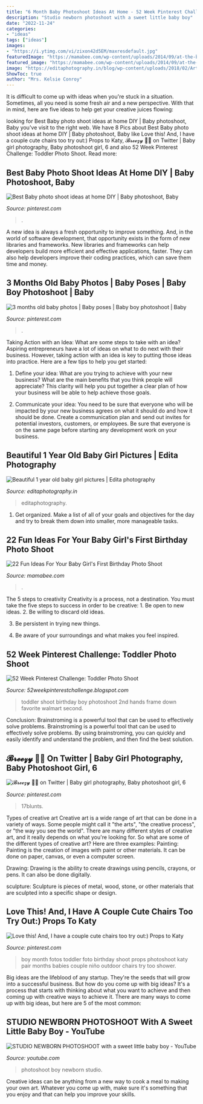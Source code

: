 ```yaml
---
title: "6 Month Baby Photoshoot Ideas At Home - 52 Week Pinterest Challenge: Toddler Photo Shoot"
description: "Studio newborn photoshoot with a sweet little baby boy"
date: "2022-11-24"
categories:
- "ideas"
tags: ["ideas"]
images:
- "https://i.ytimg.com/vi/zixon42d5EM/maxresdefault.jpg"
featuredImage: "https://mamabee.com/wp-content/uploads/2014/09/at-the-beach.jpg"
featured_image: "https://mamabee.com/wp-content/uploads/2014/09/at-the-beach.jpg"
image: "https://editaphotography.in/blog/wp-content/uploads/2018/02/Arti_baby_photo_shoot_105.jpg"
ShowToc: true
author: "Mrs. Kelsie Conroy"
---
```



It is difficult to come up with ideas when you're stuck in a situation. Sometimes, all you need is some fresh air and a new perspective. With that in mind, here are five ideas to help get your creative juices flowing: 

	

		
looking for Best Baby photo shoot ideas at home DIY | Baby photoshoot, Baby you've visit to the right web. We have 8 Pics about Best Baby photo shoot ideas at home DIY | Baby photoshoot, Baby like Love this! And, I have a couple cute chairs too try out:) Props to Katy, 𝓑𝓻𝓮𝓮𝔃𝔂 🏳️‍🌈 on Twitter | Baby girl photography, Baby photoshoot girl, 6 and also 52 Week Pinterest Challenge: Toddler Photo Shoot. Read more:
		
    
## Best Baby Photo Shoot Ideas At Home DIY | Baby Photoshoot, Baby

<img loading=lazy src="https://i.pinimg.com/originals/4a/f9/4b/4af94b9607c783b6b4c445f32a5c6b28.jpg" onerror="this.onerror=null;this.src='https://tse3.mm.bing.net/th?id=OIP.yc7E5_dAucgLRXz8h4jBFgHaJQ&amp;pid=15.1';" alt="Best Baby photo shoot ideas at home DIY | Baby photoshoot, Baby">

_Source: pinterest.com_

>. 

	

A new idea is always a fresh opportunity to improve something. And, in the world of software development, that opportunity exists in the form of new libraries and frameworks. New libraries and frameworks can help developers build more efficient and effective applications, faster. They can also help developers improve their coding practices, which can save them time and money.

    
## 3 Months Old Baby Photos | Baby Poses | Baby Boy Photoshoot | Baby

<img loading=lazy src="https://i.pinimg.com/736x/ec/c0/47/ecc04761a6cbd8b14ce1b8e25c38913b.jpg" onerror="this.onerror=null;this.src='https://tse3.mm.bing.net/th?id=OIP.TUO5RQZB4F5gHtvhoeONrQHaLH&amp;pid=15.1';" alt="3 months old baby photos | Baby poses | Baby boy photoshoot | Baby">

_Source: pinterest.com_

>. 

	

Taking Action with an Idea: What are some steps to take with an idea?
Aspiring entrepreneurs have a lot of ideas on what to do next with their business. However, taking action with an idea is key to putting those ideas into practice. Here are a few tips to help you get started:
1. Define your idea: What are you trying to achieve with your new business? What are the main benefits that you think people will appreciate? This clarity will help you put together a clear plan of how your business will be able to help achieve those goals.

2. Communicate your idea: You need to be sure that everyone who will be impacted by your new business agrees on what it should do and how it should be done. Create a communication plan and send out invites for potential investors, customers, or employees. Be sure that everyone is on the same page before starting any development work on your business.


    
## Beautiful 1 Year Old Baby Girl Pictures | Edita Photography

<img loading=lazy src="https://editaphotography.in/blog/wp-content/uploads/2018/02/Arti_baby_photo_shoot_105.jpg" onerror="this.onerror=null;this.src='https://tse3.mm.bing.net/th?id=OIP.OabQGFvQd_yv6Ee-rVNX3AHaE8&amp;pid=15.1';" alt="Beautiful 1 year old baby girl pictures | Edita photography">

_Source: editaphotography.in_

>editaphotography. 

	

1. Get organized. Make a list of all of your goals and objectives for the day and try to break them down into smaller, more manageable tasks.

    
## 22 Fun Ideas For Your Baby Girl&#039;s First Birthday Photo Shoot

<img loading=lazy src="https://mamabee.com/wp-content/uploads/2014/09/at-the-beach.jpg" onerror="this.onerror=null;this.src='https://tse3.mm.bing.net/th?id=OIP.4jEE2P1ou-szT0eLsXG1jQHaHa&amp;pid=15.1';" alt="22 Fun Ideas For Your Baby Girl&#039;s First Birthday Photo Shoot">

_Source: mamabee.com_

>. 

	

The 5 steps to creativity
Creativity is a process, not a destination. You must take the five steps to success in order to be creative: 1. Be open to new ideas.
2. Be willing to discard old ideas.

3. Be persistent in trying new things.

4. Be aware of your surroundings and what makes you feel inspired.


    
## 52 Week Pinterest Challenge: Toddler Photo Shoot

<img loading=lazy src="http://1.bp.blogspot.com/-d7F0TJYu4Es/UEpHilW35EI/AAAAAAAAAZk/fjNimzkLBus/s1600/IMG_1990.JPG" onerror="this.onerror=null;this.src='https://tse4.mm.bing.net/th?id=OIP._rIoyZxDau2-w3eIzvIsRAHaH4&amp;pid=15.1';" alt="52 Week Pinterest Challenge: Toddler Photo Shoot">

_Source: 52weekpinterestchallenge.blogspot.com_

>toddler shoot birthday boy photoshoot 2nd hands frame down favorite walmart second. 

	

Conclusion: Brainstroming is a powerful tool that can be used to effectively solve problems.
Brainstroming is a powerful tool that can be used to effectively solve problems. By using brainstroming, you can quickly and easily identify and understand the problem, and then find the best solution.

    
## 𝓑𝓻𝓮𝓮𝔃𝔂 🏳️‍🌈 On Twitter | Baby Girl Photography, Baby Photoshoot Girl, 6

<img loading=lazy src="https://i.pinimg.com/736x/83/45/1b/83451b1c9eb8aaf6f36214ed9c354752.jpg" onerror="this.onerror=null;this.src='https://tse1.mm.bing.net/th?id=OIP.z4VjoN8vLiC-MdK1Lo__rQHaK_&amp;pid=15.1';" alt="𝓑𝓻𝓮𝓮𝔃𝔂 🏳️‍🌈 on Twitter | Baby girl photography, Baby photoshoot girl, 6">

_Source: pinterest.com_

>17blunts. 

	

Types of creative art
Creative art is a wide range of art that can be done in a variety of ways. Some people might call it "the arts", "the creative process", or "the way you see the world". There are many different styles of creative art, and it really depends on what you're looking for. So what are some of the different types of creative art? Here are three examples: 
Painting: Painting is the creation of images with paint or other materials. It can be done on paper, canvas, or even a computer screen.

Drawing: Drawing is the ability to create drawings using pencils, crayons, or pens. It can also be done digitally.

 sculpture: Sculpture is pieces of metal, wood, stone, or other materials that are sculpted into a specific shape or design.

    
## Love This! And, I Have A Couple Cute Chairs Too Try Out:) Props To Katy

<img loading=lazy src="https://i.pinimg.com/736x/48/64/40/486440537850db4f5f45bf39fe865182.jpg" onerror="this.onerror=null;this.src='https://tse2.mm.bing.net/th?id=OIP.aF1ohf-9PAlMdU-9WbkNwAHaLH&amp;pid=15.1';" alt="Love this! And, I have a couple cute chairs too try out:) Props to Katy">

_Source: pinterest.com_

>boy month fotos toddler foto birthday shoot props photoshoot katy pair months babies couple niño outdoor chairs try too shower. 

	

Big ideas are the lifeblood of any startup. They're the seeds that will grow into a successful business. But how do you come up with big ideas? It's a process that starts with thinking about what you want to achieve and then coming up with creative ways to achieve it. There are many ways to come up with big ideas, but here are 5 of the most common: 

    
## STUDIO NEWBORN PHOTOSHOOT With A Sweet Little Baby Boy - YouTube

<img loading=lazy src="https://i.ytimg.com/vi/zixon42d5EM/maxresdefault.jpg" onerror="this.onerror=null;this.src='https://tse3.mm.bing.net/th?id=OIP.idiWfqv_O7_DLQwhUUwb_wHaEK&amp;pid=15.1';" alt="STUDIO NEWBORN PHOTOSHOOT with a sweet little baby boy - YouTube">

_Source: youtube.com_

>photoshoot boy newborn studio. 

	

Creative ideas can be anything from a new way to cook a meal to making your own art. Whatever you come up with, make sure it's something that you enjoy and that can help you improve your skills.

